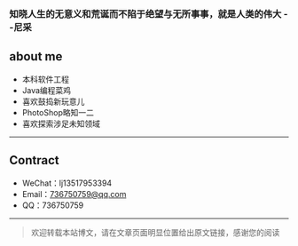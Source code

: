 ### 				知晓人生的无意义和荒诞而不陷于绝望与无所事事，就是人类的伟大                                  --尼采



## about me

 - 本科软件工程
 - Java编程菜鸡
 - 喜欢鼓捣新玩意儿
 - PhotoShop略知一二
 - 喜欢探索涉足未知领域

---

## Contract

- WeChat：lj13517953394
- Email：736750759@qq.com
- QQ：736750759

---

> 欢迎转载本站博文，请在文章页面明显位置给出原文链接，感谢您的阅读

  <div id="comments"></div>
  <!--Leancloud 操作库:-->
  <script src="//cdn1.lncld.net/static/js/3.0.4/av-min.js"></script>
  <!--Valine 的核心代码库:-->
  <script src='//unpkg.com/valine/dist/Valine.min.js'></script>
  <script>
     new Valine({
        av: AV,
        el: '#comments',
        app_id: 'e1OuTd58aBj3h9ptV4oIaNBY-9Nh9j0Va',
        app_key: 'CqYVue1Ivtz4TJnBVjUvY9NY',
        path: '',
        placeholder: '给我留言吧',
        notify: 'true',
        verify: 'true',
    })
  </script>